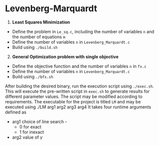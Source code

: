# Levenberg-Marquardt

1. **Least Squares Minimization**
  * Define the problem in `Le_sq.c`, including the number of variables `n` and the number of equations `m` 
  * Define the number of variables `n` in `Levenberg_Marquardt.c`
  * Build using `./build.sh`

2. **General Optimization problem with single objective**
  * Define the objective function and the number of variables `n` in `fx.c`
  * Define the number of variables `n` in `Levenberg_Marquardt.c`
  * Build using `./bfx.sh`

After building the desired binary, run the execution script using `./exec.sh`. This will execute the pre-written script in `exec.sh` to generate results for different parameter values. The script may be modified according to requirements. The executable for the project is titled `LM` and may be executed using
    ./LM arg1 arg2 arg3 arg4
It takes four runtime arguments defined as
* arg1  choice of line search - 
  * 0 for exact
  * 1 for inexact
* arg2  value of $\gamma$ 
